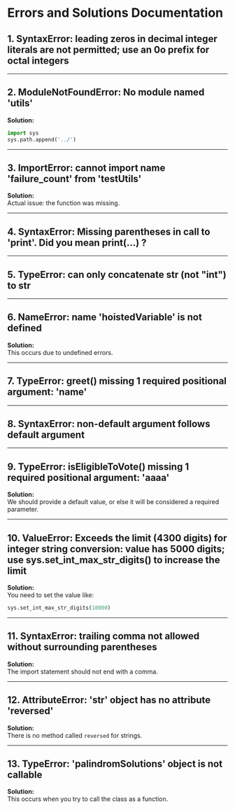
# Errors and Solutions Documentation

## 1. SyntaxError: leading zeros in decimal integer literals are not permitted; use an 0o prefix for octal integers

---

## 2. ModuleNotFoundError: No module named 'utils'

**Solution:**  
```python
import sys
sys.path.append('../')
```

---

## 3. ImportError: cannot import name 'failure_count' from 'testUtils'

**Solution:**  
Actual issue: the function was missing.

---

## 4. SyntaxError: Missing parentheses in call to 'print'. Did you mean print(...) ?

---

## 5. TypeError: can only concatenate str (not "int") to str

---

## 6. NameError: name 'hoistedVariable' is not defined

**Solution:**  
This occurs due to undefined errors.

---

## 7. TypeError: greet() missing 1 required positional argument: 'name'

---

## 8. SyntaxError: non-default argument follows default argument

---

## 9. TypeError: isEligibleToVote() missing 1 required positional argument: 'aaaa'

**Solution:**  
We should provide a default value, or else it will be considered a required parameter.

---

## 10. ValueError: Exceeds the limit (4300 digits) for integer string conversion: value has 5000 digits; use sys.set_int_max_str_digits() to increase the limit

**Solution:**  
You need to set the value like:
```python
sys.set_int_max_str_digits(10000)
```

---

## 11. SyntaxError: trailing comma not allowed without surrounding parentheses

**Solution:**  
The import statement should not end with a comma.

---

## 12. AttributeError: 'str' object has no attribute 'reversed'

**Solution:**  
There is no method called `reversed` for strings.

---

## 13. TypeError: 'palindromSolutions' object is not callable

**Solution:**  
This occurs when you try to call the class as a function.
